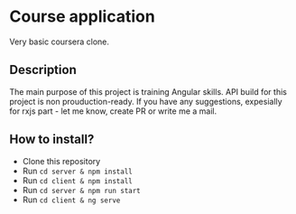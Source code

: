 # Course application

Very basic coursera clone.

## Description

The main purpose of this project is training Angular skills. API build for this project is non prouduction-ready.
If you have any suggestions, expesially for rxjs part - let me know, create PR or write me a mail.

## How to install?

- Clone this repository
- Run `cd server & npm install`
- Run `cd client & npm install`
- Run `cd server & npm run start`
- Run `cd client & ng serve`
